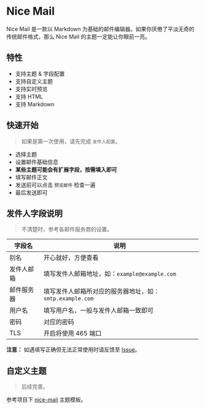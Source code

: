 # Nice Mail

Nice Mail 是一款以 Markdown 为基础的邮件编辑器。如果你厌倦了平淡无奇的传统邮件格式，那么 Nice Mail 的主题一定能让你眼前一亮。

## 特性

- 支持主题 & 字段配置
- 支持自定义主题
- 支持实时预览
- 支持 HTML
- 支持 Markdown

## 快速开始

> 如果是第一次使用，请先完成 `发件人配置`。

- 选择主题
- 设置邮件基础信息
- **某些主题可能会有扩展字段，按需填入即可**
- 填写邮件正文
- 发送前可以点击 `预览邮件` 检查一遍
- 最后发送即可

## 发件人字段说明

> 不清楚时，参考各邮件服务商的设置。

| 字段名 | 说明 |
| ------ | ----------- |
| 别名   | 开心就好，方便查看 |
| 发件人邮箱 | 填写发件人邮箱地址，如：`example@example.com` |
| 邮件服务器 | 填写发件人邮箱所对应的服务器地址，如：`smtp.example.com` |
| 用户名 | 填写用户名，一般与发件人邮箱一致即可 |
| 密码 | 对应的密码 |
| TLS | 开启将使用 465 端口 |

**注意：** 如遇填写正确但无法正常使用时请反馈至 [Issue](https://github.com/chuangker/nice-mail/issues)。

## 自定义主题

> 后续完善。

参考项目下 [nice-mail](https://github.com/chuangker/nice-mail/blob/master/templates/nice-mail) 主题模板。
